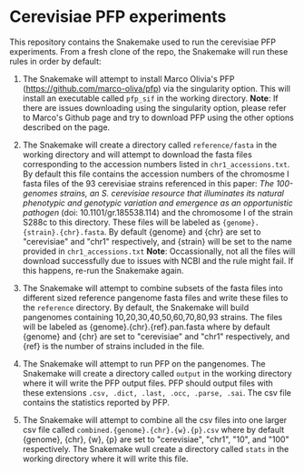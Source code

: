 # Cerevisiae PFP experiments

This repository contains the Snakemake used to run the cerevisiae PFP experiments. From a fresh clone of the repo, the Snakemake will run these rules in order by default:

1. The Snakemake will attempt to install Marco Olivia's PFP (https://github.com/marco-oliva/pfp) via the singularity option. This will install an executable called `pfp_sif` in the working directory. **Note**: If there are issues downloading using the singularity option, please refer to Marco's Github page and try to download PFP using the other options described on the page.  

2. The Snakemake will create a directory called `reference/fasta` in the working directory and will attempt to download the fasta files corresponding to the accession numbers listed in `chr1_accessions.txt`. By default this file contains the accession numbers of the chromosme I fasta files of the 93 cerevisiae strains referenced in this paper: *The 100-genomes strains, an S. cerevisiae resource that illuminates its natural phenotypic and genotypic variation and emergence as an opportunistic pathogen* (doi: 10.1101/gr.185538.114) and the chromosome I of the strain S288c to this directory. These files will be labeled as `{genome}.{strain}.{chr}.fasta`. By default {genome} and {chr} are set to "cerevisiae" and "chr1" respectively, and {strain} will be set to the name provided in `chr1_accessions.txt` **Note**: Occassionally, not all the files will download successfully due to issues with NCBI and the rule might fail. If this happens, re-run the Snakemake again. 
  
3. The Snakemake will attempt to combine subsets of the fasta files into different sized reference pangenome fasta files and write these files to the `reference` directory. By default, the Snakemake will build pangenomes containing 10,20,30,40,50,60,70,80,93 strains. The files will be labeled as {genome}.{chr}.{ref}.pan.fasta where by default {genome} and {chr} are set to "cerevisiae" and "chr1" respectively, and {ref} is the number of strains included in the file.
 
4. The Snakemake will attempt to run PFP on the pangenomes. The Snakemake will create a directory called `output` in the working directory where it will write the PFP output files. PFP should output files with these extensions `.csv, .dict, .last, .occ, .parse, .sai`. The csv file contains the statistics reported by PFP. 
   
5. The Snakemake will attempt to combine all the csv files into one larger csv file called `combined.{genome}.{chr}.{w}.{p}.csv` where by default {genome}, {chr}, {w}, {p} are set to "cerevisiae", "chr1", "10", and "100" respectively. The Snakemake wull create a directory called `stats` in the working directory where it will write this file. 
  
